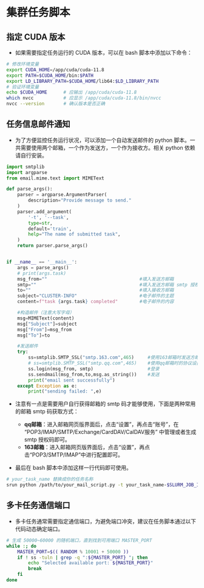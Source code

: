 # 集群任务脚本

## 指定 CUDA 版本

- 如果需要指定任务运行的 CUDA 版本，可以在 bash 脚本中添加以下命令：

```bash
# 修改环境变量
export CUDA_HOME=/app/cuda/cuda-11.8
export PATH=$CUDA_HOME/bin:$PATH
export LD_LIBRARY_PATH=$CUDA_HOME/lib64:$LD_LIBRARY_PATH
# 验证环境变量
echo $CUDA_HOME      # 应输出 /app/cuda/cuda-11.8
which nvcc           # 应显示 /app/cuda/cuda-11.8/bin/nvcc
nvcc --version       # 确认版本是否正确
```

## 任务信息邮件通知

- 为了方便监控任务运行状况，可以添加一个自动发送邮件的 python 脚本。一共需要使用两个邮箱，一个作为发送方，一个作为接收方。相关 python 依赖请自行安装。

```python
import smtplib
import argparse
from email.mime.text import MIMEText

def parse_args():
    parser = argparse.ArgumentParser(
        description="Provide message to send."
    )
    parser.add_argument(
        '-t', '--task', 
        type=str, 
        default='train',
        help="The name of submitted task",
    )
    return parser.parse_args()


if __name__ == '__main__':
    args = parse_args()
    # print(args.task)
    msg_from=""                                  #填入发送方邮箱
    smtp=""                                      #填入发送方邮箱 smtp 授权码
    to=""                                        #填入接收方邮箱
    subject="CLUSTER-INFO"                       #电子邮件的主题
    content=f"task {args.task} completed"        #电子邮件的内容

    #构造邮件（注意大写字母）
    msg=MIMEText(content)
    msg["Subject"]=subject
    msg["From"]=msg_from
    msg["To"]=to

    #发送邮件
    try:
        ss=smtplib.SMTP_SSL("smtp.163.com",465)     #使用163邮箱时发送方邮箱smtp安全协议
        # ss=smtplib.SMTP_SSL("smtp.qq.com",465)    #使用qq邮箱时的协议设置
        ss.login(msg_from, smtp)                    #登录                 
        ss.sendmail(msg_from,to,msg.as_string())    #发送
        print("email sent successfully")
    except Exception as e:
        print("sending failed: ",e) 
```
- 注意有一点是需要用户自行获得邮箱的 smtp 码才能够使用，下面是两种常用的邮箱 smtp 码获取方式：
  - **qq邮箱**：进入邮箱网页版界面后，点击“设置”，再点击“账号”，在 “POP3/IMAP/SMTP/Exchange/CardDAV/CalDAV服务” 中管理或者生成 smtp 授权码即可。
  - **163邮箱**：进入邮箱网页版界面后，点击“设置”，再点击“POP3/SMTP/IMAP”中进行配置即可。

- 最后在 bash 脚本中添加这样一行代码即可使用。
```bash
# your_task_name 替换成你的任务名称
srun python /path/to/your_mail_script.py -t your_task_name-$SLURM_JOB_ID
```

## 多卡任务通信端口

- 多卡任务通常需要指定通信端口，为避免端口冲突，建议在任务脚本通过以下代码动态确定端口。
```bash
# 生成 50000~60000 的随机端口，直到找到可用端口 MASTER_PORT
while :; do
    MASTER_PORT=$(( RANDOM % 10001 + 50000 ))
    if ! ss -tuln | grep -q ":${MASTER_PORT} "; then
        echo "Selected available port: ${MASTER_PORT}"
        break
    fi
done
```